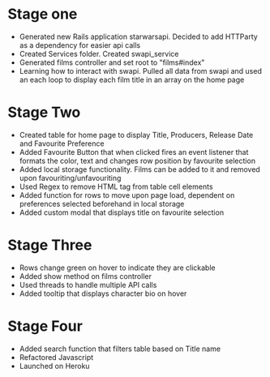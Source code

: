 # Stage one

- Generated new Rails application starwarsapi. Decided to add HTTParty as a dependency for easier api calls
- Created Services folder. Created swapi_service
- Generated films controller and set root to "films#index"
- Learning how to interact with swapi. Pulled all data from swapi and used an each loop to display each film title in an array on the home page

# Stage Two 
- Created table for home page to display Title, Producers, Release Date and Favourite Preference
- Added Favourite Button that when clicked fires an event listener that formats the color, text and changes row position by favourite selection
- Added local storage functionality. Films can be added to it and removed upon favouriting/unfavouriting
- Used Regex to remove HTML tag from table cell elements
- Added function for rows to move upon page load, dependent on preferences selected beforehand in local storage
- Added custom modal that displays title on favourite selection

# Stage Three
- Rows change green on hover to indicate they are clickable
- Added show method on films controller
- Used threads to handle multiple API calls
- Added tooltip that displays character bio on hover

# Stage Four 
- Added search function that filters table based on Title name
- Refactored Javascript
- Launched on Heroku

